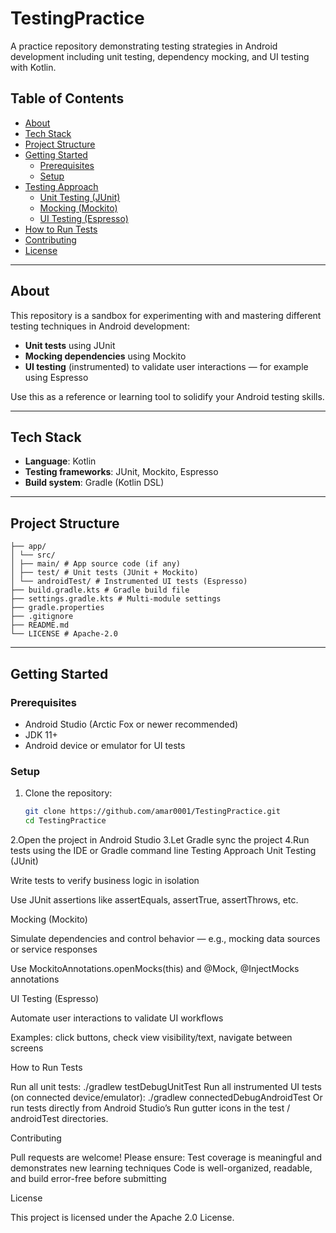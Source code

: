 # TestingPractice

A practice repository demonstrating testing strategies in Android development including unit testing, dependency mocking, and UI testing with Kotlin.

##  Table of Contents
- [About](#about)
- [Tech Stack](#tech-stack)
- [Project Structure](#project-structure)
- [Getting Started](#getting-started)
  - [Prerequisites](#prerequisites)
  - [Setup](#setup)
- [Testing Approach](#testing-approach)
  - [Unit Testing (JUnit)](#unit-testing-junit)
  - [Mocking (Mockito)](#mocking-mockito)
  - [UI Testing (Espresso)](#ui-testing-espresso)
- [How to Run Tests](#how-to-run-tests)
- [Contributing](#contributing)
- [License](#license)

---

## About
This repository is a sandbox for experimenting with and mastering different testing techniques in Android development:

- **Unit tests** using JUnit  
- **Mocking dependencies** using Mockito  
- **UI testing** (instrumented) to validate user interactions — for example using Espresso  

Use this as a reference or learning tool to solidify your Android testing skills.

---

## Tech Stack
- **Language**: Kotlin  
- **Testing frameworks**: JUnit, Mockito, Espresso  
- **Build system**: Gradle (Kotlin DSL)

---

## Project Structure
```TestingPractice/
├── app/
│ └── src/
│ ├── main/ # App source code (if any)
│ ├── test/ # Unit tests (JUnit + Mockito)
│ └── androidTest/ # Instrumented UI tests (Espresso)
├── build.gradle.kts # Gradle build file
├── settings.gradle.kts # Multi-module settings
├── gradle.properties
├── .gitignore
├── README.md
└── LICENSE # Apache-2.0
```


---

## Getting Started

### Prerequisites
- Android Studio (Arctic Fox or newer recommended)  
- JDK 11+  
- Android device or emulator for UI tests

### Setup
1. Clone the repository:
   ```bash
   git clone https://github.com/amar0001/TestingPractice.git
   cd TestingPractice
2.Open the project in Android Studio
3.Let Gradle sync the project
4.Run tests using the IDE or Gradle command line
Testing Approach
Unit Testing (JUnit)

Write tests to verify business logic in isolation

Use JUnit assertions like assertEquals, assertTrue, assertThrows, etc.

Mocking (Mockito)

Simulate dependencies and control behavior — e.g., mocking data sources or service responses

Use MockitoAnnotations.openMocks(this) and @Mock, @InjectMocks annotations

UI Testing (Espresso)

Automate user interactions to validate UI workflows

Examples: click buttons, check view visibility/text, navigate between screens

How to Run Tests

Run all unit tests:
./gradlew testDebugUnitTest
Run all instrumented UI tests (on connected device/emulator):
./gradlew connectedDebugAndroidTest
Or run tests directly from Android Studio’s Run gutter icons in the test / androidTest directories.

Contributing

Pull requests are welcome! Please ensure:
Test coverage is meaningful and demonstrates new learning techniques
Code is well-organized, readable, and build error-free before submitting

License

This project is licensed under the Apache 2.0 License.


